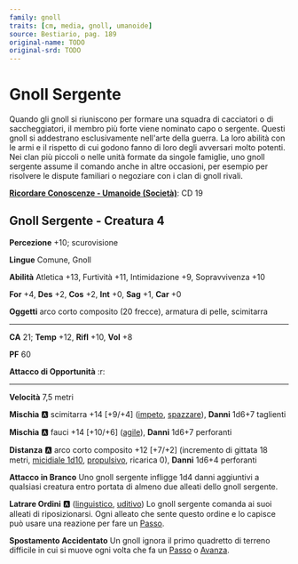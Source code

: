 ```yaml
---
family: gnoll
traits: [cm, media, gnoll, umanoide]
source: Bestiario, pag. 189
original-name: TODO
original-srd: TODO
---
```


# Gnoll Sergente

Quando gli gnoll si riuniscono per formare una squadra di cacciatori o di saccheggiatori, il membro più forte viene nominato capo o sergente. Questi gnoll si addestrano esclusivamente nell'arte della guerra. La loro abilità con le armi e il rispetto di cui godono fanno di loro degli avversari molto potenti. Nei clan più piccoli o nelle unità formate da singole famiglie, uno gnoll sergente assume il comando anche in altre occasioni, per esempio per risolvere le dispute familiari o negoziare con i clan di gnoll rivali.

**[Ricordare Conoscenze - Umanoide (Società)](/azioni/ricordare-conoscenze)**: CD 19

## Gnoll Sergente - Creatura 4

**Percezione** +10; scurovisione

**Lingue** Comune, Gnoll

**Abilità** Atletica +13, Furtività +11, Intimidazione +9, Sopravvivenza +10

**For** +4, **Des** +2, **Cos** +2, **Int** +0, **Sag** +1, **Car** +0

**Oggetti** arco corto composito (20 frecce), armatura di pelle, scimitarra

***

**CA** 21; **Temp** +12, **Rifl** +10, **Vol** +8

**PF** 60

**Attacco di Opportunità** :r:

***

**Velocità** 7,5 metri

**Mischia** :a: scimitarra +14 \[+9/+4] ([impeto](/tratti/impeto), [spazzare](/tratti/spazzare)), **Danni** 1d6+7 taglienti

**Mischia** :a: fauci +14 \[+10/+6] ([agile](/tratti/agile)), **Danni** 1d6+7 perforanti

**Distanza** :a: arco corto composito +12 \[+7/+2] (incremento di gittata 18 metri, [micidiale 1d10](/tratti/micidiale), [propulsivo](/tratti/propulsivo), ricarica 0), **Danni** 1d6+4 perforanti

**Attacco in Branco** Uno gnoll sergente infligge 1d4 danni aggiuntivi a qualsiasi creatura entro portata di almeno due alleati dello gnoll sergente.

**Latrare Ordini** :a: ([linguistico](/tratti/linguistico), [uditivo](/tratti/uditivo)) Lo gnoll sergente comanda ai suoi alleati di riposizionarsi. Ogni alleato che sente questo ordine e lo capisce può usare una reazione per fare un [Passo](/azioni/passo).

**Spostamento Accidentato** Un gnoll ignora il primo quadretto di terreno difficile in cui si muove ogni volta che fa un [Passo](/azioni/passo) o [Avanza](/azioni/avanzare).
